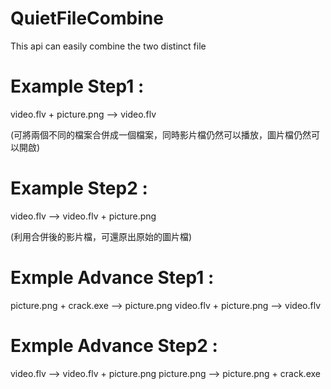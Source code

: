 # QuietFileCombine
This api can easily combine the two distinct file

# Example Step1 :
video.flv + picture.png --> video.flv

(可將兩個不同的檔案合併成一個檔案，同時影片檔仍然可以播放，圖片檔仍然可以開啟)

# Example Step2 :
video.flv --> video.flv + picture.png

(利用合併後的影片檔，可還原出原始的圖片檔)

# Exmple Advance Step1 :
picture.png + crack.exe --> picture.png
video.flv + picture.png --> video.flv

# Exmple Advance Step2 :
video.flv --> video.flv + picture.png
picture.png --> picture.png + crack.exe
